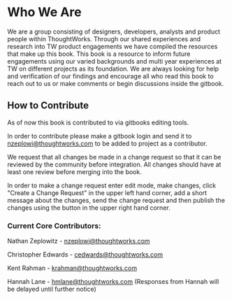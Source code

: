 # Who We Are

We are a group consisting of designers, developers, analysts and product people within ThoughtWorks. Through our shared experiences and research into TW product engagements we have compiled the resources that make up this book. This book is a resource to inform future engagements using our varied backgrounds and multi year experiences at TW on different projects as its foundation. We are always looking for help and verification of our findings and encourage all who read this book to reach out to us or make comments or begin discussions inside the gitbook.

## How to Contribute

As of now this book is contributed to via gitbooks editing tools.

In order to contribute please make a gitbook login and send it to nzeplowi@thoughtworks.com to be added to project as a contributor.

We request that all changes be made in a change request so that it can be reviewed by the community before integration. All changes should have at least one review before merging into the book.

In order to make a change request enter edit mode, make changes, click "Create a Change Request" in the upper left hand corner, add a short message about the changes, send the change request and then publish the changes using the button in the upper right hand corner.

### Current Core Contributors:

Nathan Zeplowitz - [nzeplowi@thoughtworks.com](mailto:nzeplowi@thoughtworks.com)

Christopher Edwards - [cedwards@thoughtworks.com](mailto:cedwards@thoughtworks.com)

Kent Rahman - [krahman@thoughtworks.com](mailto:krahman@thoughtworks.com)

Hannah Lane - [hmlane@thoughtworks.com](mailto:hmlane@thoughtworks.com) \(Responses from Hannah will be delayed until further notice\)

